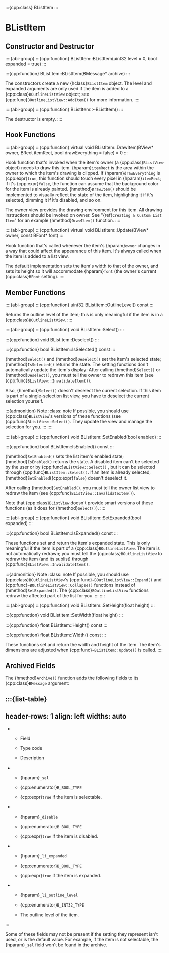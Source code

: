 :::{cpp:class} BListItem
:::

# BListItem

## Constructor and Destructor

::::{abi-group}
:::{cpp:function} BListItem::BListItem(uint32 level = 0, bool expanded = true)
:::

:::{cpp:function} BListItem::BListItem(BMessage* archive)
:::

The constructors create a new {hclass}`BListItem` object. The level and
expanded arguments are only used if the item is added to a
{cpp:class}`BOutlineListView` object; see
{cpp:func}`BOutlineListView::AddItem()` for more information.
::::

::::{abi-group}
:::{cpp:function} BListItem::~BListItem()
:::

The destructor is empty.
::::

## Hook Functions

::::{abi-group}
:::{cpp:function} virtual void BListItem::DrawItem(BView* owner, BRect itemRect, bool drawEverything = false) = 0
:::

Hook function that's invoked when the item's owner (a
{cpp:class}`BListView` object) needs to draw this item. {hparam}`itemRect`
is the area within the owner to which the item's drawing is clipped. If
{hparam}`drawEverything` is {cpp:expr}`true`, this function should touch
every pixel in {hparam}`itemRect`; if it's {cpp:expr}`false`, the function
can assume that the background color for the item is already painted.
{hmethod}`DrawItem()` should be implemented to visually reflect the state
of the item, highlighting it if it's selected, dimming it if it's disabled,
and so on.

The owner view provides the drawing environment for this item. All drawing
instructions should be invoked on owner. See "{ref}`Creating a Custom List
Item`" for an example {hmethod}`DrawItem()` function.
::::

::::{abi-group}
:::{cpp:function} virtual void BListItem::Update(BView* owner, const BFont* font)
:::

Hook function that's called whenever the item's {hparam}`owner` changes in
a way that could affect the appearance of this item. It's always called
when the item is added to a list view.

The default implementation sets the item's width to that of the owner, and
sets its height so it will accommodate {hparam}`font` (the owner's current
{cpp:class}`BFont` setting).
::::

## Member Functions

::::{abi-group}
:::{cpp:function} uint32 BListItem::OutlineLevel() const
:::

Returns the outline level of the item; this is only meaningful if the item
is in a {cpp:class}`BOutlineListView`.
::::

::::{abi-group}
:::{cpp:function} void BListItem::Select()
:::

:::{cpp:function} void BListItem::Deselect()
:::

:::{cpp:function} bool BListItem::IsSelected() const
:::

{hmethod}`Select()` and {hmethod}`Deselect()` set the item's selected
state; {hmethod}`IsSelected()` returns the state. The setting functions
don't automatically update the item's display: After calling
{hmethod}`Select()` or {hmethod}`Deselect()`, you must tell the owner to
redrawn this item (see {cpp:func}`BListView::InvalidateItem()`).

Also, {hmethod}`Select()` doesn't deselect the current selection. If this
item is part of a single-selection list view, you have to deselect the
current selection yourself.

:::{admonition} Note
:class: note
If possible, you should use {cpp:class}`BListView`'s versions of these
functions (see {cpp:func}`BListView::Select()`. They update the view and
manage the selection for you.
:::
::::

::::{abi-group}
:::{cpp:function} void BListItem::SetEnabled(bool enabled)
:::

:::{cpp:function} bool BListItem::IsEnabled() const
:::

{hmethod}`SetEnabled()` sets the list item's enabled state;
{hmethod}`IsEnabled()` returns the state. A disabled item can't be selected
by the user or by {cpp:func}`BListView::Select()` , but it can be selected
through {cpp:func}`BListItem::Select()`. If an item is already selected,
{hmethod}`SetEnabled`({cpp:expr}`false`) doesn't deselect it.

After calling {hmethod}`SetEnabled()`, you must tell the owner list view
to redraw the item (see {cpp:func}`BListView::InvalidateItem()`).

Note that {cpp:class}`BListView` doesn't provide smart versions of these
functions (as it does for {hmethod}`Select()`).
::::

::::{abi-group}
:::{cpp:function} void BListItem::SetExpanded(bool expanded)
:::

:::{cpp:function} bool BListItem::IsExpanded() const
:::

These functions set and return the item's expanded state. This is only
meaningful if the item is part of a {cpp:class}`BOutlineListView`. The item
is not automatically redrawn; you must tell the
{cpp:class}`BOutlineListView` to redraw the item (and its sublist) through
{cpp:func}`BListView::InvalidateItem()`.

:::{admonition} Note
:class: note
If possible, you should use {cpp:class}`BOutlineListView`'s
{cpp:func}`~BOutlineListView::Expand()` and
{cpp:func}`~BOutlineListView::Collapse()` functions instead of
{hmethod}`SetExpanded()`. The {cpp:class}`BOutlineListView` functions
redraw the affected part of the list for you.
:::
::::

::::{abi-group}
:::{cpp:function} void BListItem::SetHeight(float height)
:::

:::{cpp:function} void BListItem::SetWidth(float height)
:::

:::{cpp:function} float BListItem::Height() const
:::

:::{cpp:function} float BListItem::Width() const
:::

These functions set and return the width and height of the item. The
item's dimensions are adjusted when {cpp:func}`~BListItem::Update()` is
called.
::::

## Archived Fields

The {hmethod}`Archive()` function adds the following fields to its
{cpp:class}`BMessage` argument:

:::{list-table}
---
header-rows: 1
align: left
widths: auto
---
-
	- Field

	- Type code

	- Description

-
	- {hparam}`_sel`

	- {cpp:enumerator}`B_BOOL_TYPE`

	- {cpp:expr}`true` if the item is selectable.

-
	- {hparam}`_disable`

	- {cpp:enumerator}`B_BOOL_TYPE`

	- {cpp:expr}`true` if the item is disabled.

-
	- {hparam}`_li_expanded`

	- {cpp:enumerator}`B_BOOL_TYPE`

	- {cpp:expr}`true` if the item is expanded.

-
	- {hparam}`_li_outline_level`

	- {cpp:enumerator}`B_INT32_TYPE`

	- The outline level of the item.


:::

Some of these fields may not be present if the setting they represent
isn't used, or is the default value. For example, if the item is not
selectable, the {hparam}`_sel` field won't be found in the archive.
